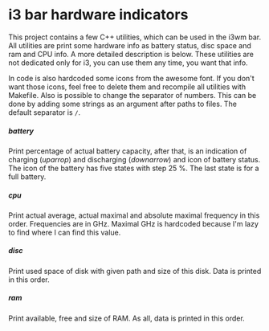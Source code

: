 # i3 bar hardware indicators

This project contains a few C++ utilities, which can be used in the i3wm bar. All utilities are print some hardware info as battery status, disc space and ram and CPU info. A more detailed description is below. These utilities are not dedicated only for i3, you can use them any time, you want that info.

In code is also hardcoded some icons from the awesome font. If you don't want those icons, feel free to delete them and recompile all utilities with Makefile. Also is possible to change the separator of numbers. This can be done by adding some strings as an argument after paths to files. The default separator is `/`.

##### battery

Print percentage of actual battery capacity, after that, is an indication of charging (_uparrop_) and discharging (_downarrow_) and icon of battery status. The icon of the battery has five states with step 25 %. The last state is for a full battery.

##### cpu

Print actual average, actual maximal and absolute maximal frequency in this order. Frequencies are in GHz. Maximal GHz is hardcoded because I'm lazy to find where I can find this value.

##### disc

Print used space of disk with given path and size of this disk. Data is printed in this order.

##### ram

Print available, free and size of RAM. As all, data is printed in this order.
